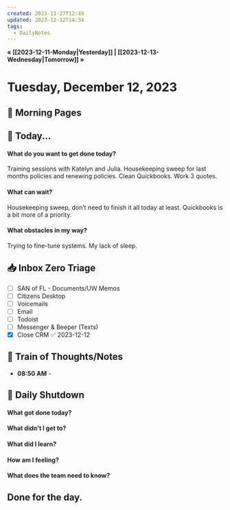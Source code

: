 ```yaml
---
created: 2023-11-27T12:49
updated: 2023-12-12T14:34
tags:
  - DailyNotes
---
```

**« [[2023-12-11-Monday|Yesterday]] | [[2023-12-13-Wednesday|Tomorrow]] »**
# Tuesday, December 12, 2023

## 🌅 Morning Pages

## 📅 Today...
#### What do you want to get done today? 
Training sessions with Katelyn and Julia. Housekeeping sweep for last months policies and renewing policies. Clean Quickbooks. Work 3 quotes.
#### What can wait? 
Housekeeping sweep, don’t need to finish it all today at least. Quickbooks is a bit more of a priority.
#### What obstacles in my way?
Trying to fine-tune systems. My lack of sleep.

## 📥 Inbox Zero Triage
- [ ] SAN of FL - Documents/UW Memos
- [ ] Citizens Desktop
- [ ] Voicemails
- [ ] Email
- [ ] Todoist
- [ ] Messenger & Beeper (Texts)
- [x] Close CRM ✅ 2023-12-12

## 💭 Train of Thoughts/Notes
- **08:50 AM** - 

## 🌙 Daily Shutdown
#### What got done today?

#### What didn't I get to?

#### What did I learn?

#### How am I feeling?

#### What does the team need to know?


## Done for the day.
